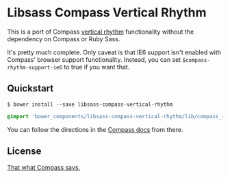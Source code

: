 Libsass Compass Vertical Rhythm
===============================

This is a port of Compass [vertical rhythm](http://compass-style.org/reference/compass/typography/vertical_rhythm/)
functionality without the dependency on Compass or Ruby Sass.

It's pretty much complete. Only caveat is that IE6 support isn't enabled with
Compass' browser support functionality. Instead, you can set `$compass-rhythm-support-ie6` to
true if you want that.

## Quickstart

```shell
$ bower install --save libsass-compass-vertical-rhythm
```

```scss
@import 'bower_components/libsass-compass-vertical-rhythm/lib/compass_rhythm';
```

You can follow the directions in the [Compass docs](http://compass-style.org/reference/compass/typography/vertical_rhythm/)
from there.

## License

[That what Compass says.](https://github.com/Compass/compass/blob/d5df161d0df7edc686e576b22412f437dd0590cc/LICENSE.markdown)
